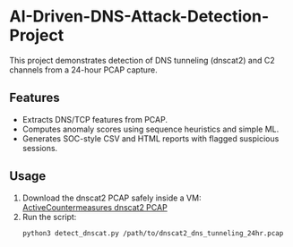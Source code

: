 # AI-Driven-DNS-Attack-Detection-Project

This project demonstrates detection of DNS tunneling (dnscat2) and C2 channels from a 24-hour PCAP capture.

## Features
- Extracts DNS/TCP features from PCAP.
- Computes anomaly scores using sequence heuristics and simple ML.
- Generates SOC-style CSV and HTML reports with flagged suspicious sessions.

## Usage
1. Download the dnscat2 PCAP safely inside a VM: 
   [ActiveCountermeasures dnscat2 PCAP](https://www.dropbox.com/s/4r9mcn792dbzonf/dnscat2_dns_tunneling_24hr.pcap?dl=0)
2. Run the script:
   ```bash
   python3 detect_dnscat.py /path/to/dnscat2_dns_tunneling_24hr.pcap
